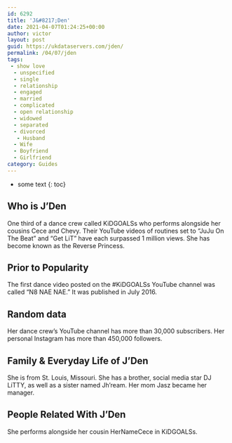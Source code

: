 ```yaml
---
id: 6292
title: 'J&#8217;Den'
date: 2021-04-07T01:24:25+00:00
author: victor
layout: post
guid: https://ukdataservers.com/jden/
permalink: /04/07/jden
tags:
 - show love
  - unspecified
  - single
  - relationship
  - engaged
  - married
  - complicated
  - open relationship
  - widowed
  - separated
  - divorced
   - Husband
  - Wife
  - Boyfriend
  - Girlfriend
category: Guides
---
```


* some text
{: toc}


## Who is J&#8217;Den



One third of a dance crew called KiDGOALSs who performs alongside her cousins Cece and Chevy. Their YouTube videos of routines set to &#8220;JuJu On The Beat&#8221; and &#8220;Get LiT&#8221; have each surpassed 1 million views. She has become known as the Reverse Princess. 

                
                
                
## Prior to Popularity



The first dance video posted on the #KiDGOALSs YouTube channel was called &#8220;N8 NAE NAE.&#8221; It was published in July 2016. 

                
                
                
## Random data



Her dance crew&#8217;s YouTube channel has more than 30,000 subscribers. Her personal Instagram has more than 450,000 followers. 

                
                
                
## Family & Everyday Life of J&#8217;Den



She is from St. Louis, Missouri. She has a brother, social media star DJ LiTTY, as well as a sister named Jh&#8217;ream. Her mom Jasz became her manager.

                
                
                
## People Related With J&#8217;Den



She performs alongside her cousin HerNameCece in KiDGOALSs. 

                
              
            
          
          
          